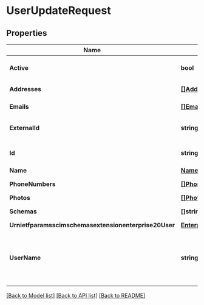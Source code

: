 # UserUpdateRequest

## Properties
Name | Type | Description | Notes
------------ | ------------- | ------------- | -------------
**Active** | **bool** | Status of a user | [optional] [default to false]
**Addresses** | [**[]AddressInfo**](AddressInfo.md) | User addresses | [optional] 
**Emails** | [**[]EmailInfo**](EmailInfo.md) | User email addresses | 
**ExternalId** | **string** | External identifier of a user | [optional] 
**Id** | **string** | Internal identifier of a user | [optional] 
**Name** | [**NameInfo**](NameInfo.md) |  | 
**PhoneNumbers** | [**[]PhoneNumberInfoRequest**](PhoneNumberInfoRequest.md) | User phone numbers | [optional] 
**Photos** | [**[]PhotoInfo**](PhotoInfo.md) |  | [optional] 
**Schemas** | **[]string** | Specification links | 
**Urnietfparamsscimschemasextensionenterprise20User** | [**EnterpriseUser**](EnterpriseUser.md) |  | [optional] 
**UserName** | **string** | User mailbox. Must be same as work type email address | 

[[Back to Model list]](../README.md#documentation-for-models) [[Back to API list]](../README.md#documentation-for-api-endpoints) [[Back to README]](../README.md)


